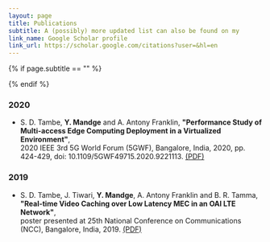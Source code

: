 ```yaml
---
layout: page
title: Publications
subtitle: A (possibly) more updated list can also be found on my
link_name: Google Scholar profile
link_url: https://scholar.google.com/citations?user=&hl=en
---
```


{% if page.subtitle == "" %}
<div class="empty_subtitle"></div>
{% endif %}

### 2020
- S. D. Tambe, **Y. Mandge** and A. Antony Franklin, **"Performance Study of Multi-access Edge Computing Deployment in a Virtualized Environment"**, <br> 2020 IEEE 3rd 5G World Forum (5GWF), Bangalore, India, 2020, pp. 424-429, doi: 10.1109/5GWF49715.2020.9221113. [(PDF)](/docs/5GWF49715_2020_9221113.pdf)

### 2019
- S. D. Tambe, J. Tiwari, **Y. Mandge**, A. Antony Franklin and B. R. Tamma, **"Real-time Video Caching over Low Latency MEC in an OAI LTE Network"**, <br> poster presented at 25th National Conference on Communications (NCC), Bangalore, India, 2019. [(PDF)](/docs/real_time_video_caching_over_MEC_OAI.pdf)
